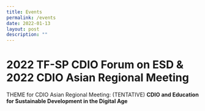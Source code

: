 ```yaml
---
title: Events
permalink: /events
date: 2022-01-13
layout: post
description: ""
---
```



# 2022 TF-SP CDIO Forum on ESD & 2022 CDIO Asian Regional Meeting

THEME for CDIO Asian Regional Meeting:  (TENTATIVE)
**CDIO and Education for Sustainable Development in the Digital Age**